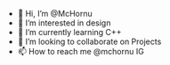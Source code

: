 - 👋 Hi, I’m @McHornu
- 👀 I’m interested in design
- 🌱 I’m currently learning C++
- 💞️ I’m looking to collaborate on Projects
- 📫 How to reach me @mchornu IG

<!---
McHornu/McHornu is a ✨ special ✨ repository because its `README.md` (this file) appears on your GitHub profile.
You can click the Preview link to take a look at your changes.
--->
